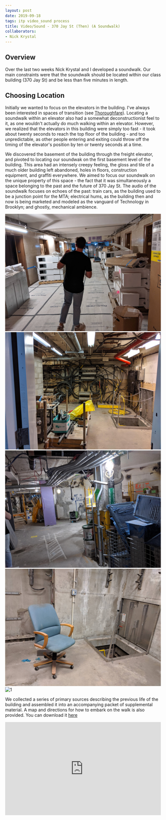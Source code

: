 ```yaml
---
layout: post
date: 2019-09-18
tags: itp video_sound process
title: Video/Sound - 370 Jay St (Then) (A Soundwalk)
collaborators:
- Nick Krystal
---
```


## Overview

Over the last two weeks Nick Krystal and I developed a soundwalk. Our main constraints were that the soundwalk should be located within our class building (370 Jay St) and be less than five minutes in length.

## Choosing Location

Initially we wanted to focus on the elevators in the building. I've always been interested in spaces of transition (see [Thoroughfare](/project/2017/06/09/thoroughfare.html)). Locating a soundwalk within an elevator also had a somewhat deconstructionist feel to it, as one wouldn't actually do much walking within an elevator. However, we realized that the elevators in this building were simply too fast - it took about twenty seconds to reach the top floor of the building - and too unpredictable, as other people entering and exiting could throw off the timing of the elevator's position by ten or twenty seconds at a time.

We discovered the basement of the building through the freight elevator, and pivoted to locating our soundwak on the first basement level of the building. This area had an intensely creepy feeling, the gloss and tile of a much older building left abandoned, holes in floors, construction equipment, and graffiti everywhere. We aimed to focus our soundwalk on the unique property of this space - the fact that it was simultaneously a space belonging to the past and the future of 370 Jay St. The audio of the soundwalk focuses on echoes of the past: train cars, as the building used to be a junction point for the MTA; electrical hums, as the building then and now is being marketed and modeled as the vanguard of Technology in Brooklyn; and ghostly, mechanical ambience.

![1](/images/370basement/1.jpg)
![1](/images/370basement/2.jpg)
![1](/images/370basement/3.jpg)
![1](/images/370basement/4.jpg)
![1](/images/370basement/5.jpg)

We collected a series of primary sources describing the previous life of the building and assembled it into an accompanying packet of supplemental material. A map and directions for how to embark on the walk is also provided. You can download it [here](/docs/370JayWalkV4.pdf)

<iframe width="100%" height="300" scrolling="no" frameborder="no" allow="autoplay" src="https://w.soundcloud.com/player/?url=https%3A//api.soundcloud.com/tracks/682975049&color=%23ff5500&auto_play=false&hide_related=false&show_comments=true&show_user=true&show_reposts=false&show_teaser=true&visual=true"></iframe>
